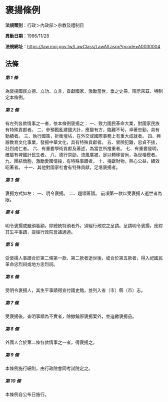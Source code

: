 # 褒揚條例

**法規類別**：行政＞內政部＞宗教及禮制目

**異動日期**：1986/11/28  

**法規網址**：https://law.moj.gov.tw/LawClass/LawAll.aspx?pcode=A0030004





## 法條
##### 第 1 條
為褒揚國民立德、立功、立言，貢獻國家，激勵當世，垂之史冊，昭示來茲，特制定本條例。

##### 第 2 條
有左列各款情事之一者，依本條例褒揚之：
一、致力國民革命大業，對國家民族有特殊貢獻者。
二、參預戡亂建國大計，應變有方，臨難不茍，卓著忠勤，具有勳績者。
三、執行國策，折衝壇坫，在外交或國際事務上有重大成就者。
四、興辦教育文化事業，發揚中華文化，具有特殊貢獻者。
五、冒險犯難，忠貞不拔，壯烈成仁者。
六、有重要學術貢獻及著述，為當世所推重者。
七、有重要發明，確屬有裨國計民生者。
八、德行崇劭，流風廣被，足以轉移習尚，為世楷模者。
九、團結僑胞，激勵愛國情操，有特殊事蹟者。
十、捐獻財物，熱心公益，績效昭著者。
十一、其他對國家社會有特殊貢獻，足堪褒揚者。

##### 第 3 條
褒揚方式如左：
一、明令褒揚。
二、題頒匾額。
前項第一款以受褒揚人逝世者為限。

##### 第 4 條
明令褒揚或題頒匾額，除總統特頒者外，須經行政院之呈請。呈請明令褒揚，應綜其生平事蹟，提經行政院會議通過。

##### 第 5 條
受褒揚人事蹟合於第二條第一款、第二款者逝世後，或合於第五款者，得入祀國民革命忠烈祠或地方忠烈祠。

##### 第 6 條
受明令褒揚人，其生平事蹟得宣付國史館，並列入省（市）縣（市）志。

##### 第 7 條
受褒揚後，查明事蹟為不實者，除撤銷原褒揚案外，並追繳褒揚品。

##### 第 8 條
外國人合於第二條各款情事之一者，得褒揚之。

##### 第 9 條
本條例施行細則，由行政院會同考試院定之。

##### 第 10 條
本條例自公布日施行。


